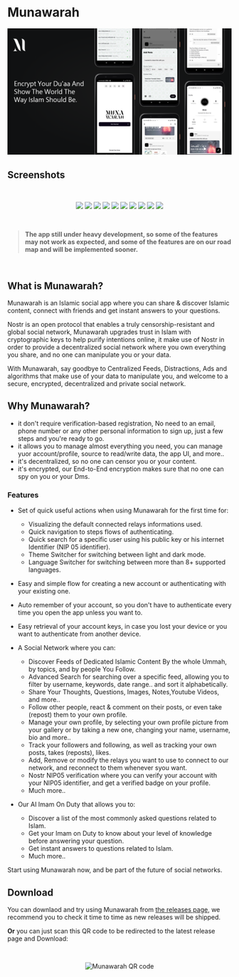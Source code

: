 # Munawarah

![Munawarah Cover Image](cover.png)
<br>


## Screenshots
<br>

<p align="center">
<img src="store screenshots/iPhone 14 Pro – 1.png" width="200"/>
<img src="store screenshots/iPhone 14 Pro – 2.png" width="200"/>
<img src="store screenshots/iPhone 14 Pro – 3.png" width="200"/>
<img src="store screenshots/iPhone 14 Pro – 4.png" width="200"/>
<img src="store screenshots/iPhone 14 Pro – 5.png" width="200"/>
<img src="store screenshots/iPhone 14 Pro – 6.png" width="200"/>
<img src="store screenshots/iPhone 14 Pro – 7.png" width="200"/>
<img src="store screenshots/iPhone 14 Pro – 8.png" width="200"/>
<img src="store screenshots/iPhone 14 Pro – 9.png" width="200"/>
<img src="store screenshots/iPhone 14 Pro – 10.png" width="200"/>
</p>

<br>

> **The app still under heavy development, so some of the features may not work as expected, and some of the features are on our road map and will be implemented sooner.**

<br>

## What is Munawarah?

Munawarah is an Islamic social app where you can share & discover Islamic content, connect with friends and get instant answers to your questions.

Nostr is an open protocol that enables a truly censorship-resistant and global social network, Munawarah upgrades trust in Islam with cryptographic keys to help purify intentions online, it make use of Nostr in order to provide a decentralized social network where you own everything you share, and no one can manipulate you or your data.

With Munawarah, say goodbye to Centralized Feeds, Distractions, Ads and algorithms that make use of your data to manipulate you, and welcome to a secure, encrypted, decentralized and private social network.

## Why Munawarah?

- it don't require verification-based registration, No need to an email, phone number or any other personal information to sign up, just a few steps and you're ready to go.
- it allows you to manage almost everything you need, you can manage yuor account/profile, source to read/write data, the app UI, and more..
- it's decentralized, so no one can censor you or your content.
- it's encrypted, our End-to-End encryption makes sure that no one can spy on you or your Dms.

### Features

- Set of quick useful actions when using Munawarah for the first time for:
  - Visualizing the default connected relays informations used.
  - Quick navigation to steps flows of authenticating.
  - Quick search for a specific user using his public key or his internet Identifier (NIP 05 identifier).
  - Theme Switcher for switching between light and dark mode.
  - Language Switcher for switching between more than 8+ supported languages.

- Easy and simple flow for creating a new account or authenticating with your existing one.

- Auto remember of your account, so you don't have to authenticate every time you open the app unless you want to.

- Easy retrieval of your account keys, in case you lost your device or you want to authenticate from another device.

- A Social Network where you can:
  - Discover Feeds of Dedicated Islamic Content By the whole Ummah, by topics, and by people You Follow.
  - Advanced Search for searching over a specific feed, allowing you to filter by username, keywords, date range.. and sort it alphabetically.
  - Share Your Thoughts, Questions, Images, Notes,Youtube Videos, and more..
  - Follow other people, react & comment on their posts, or even take (repost) them to your own profile.
  - Manage your own profile, by selecting your own profile picture from your gallery or by taking a new one, changing your name, username, bio and more..
  - Track your followers and following, as well as tracking your own posts, takes (reposts), likes.
  - Add, Remove or modify the relays you want to use to connect to our network, and reconnect to them whenever syou want.
  - Nostr NIP05 verification where you can verify your account with your NIP05 identifier, and get a verified badge on your profile.
  - Much more..

- Our AI Imam On Duty that allows you to:
  - Discover a list of the most commonly asked questions related to Islam.
  - Get your Imam on Duty to know about your level of knowledge before answering your question.
  - Get instant answers to questions related to Islam.
  - Much more..

Start using Munawarah now, and be part of the future of social networks.

## Download

You can downlaod and try using Munawarah from [the releases page](https://github.com/Munawarah-App/Munawarah/releases/tag/v0.9.6), we recommend you to check it time to time as new releases will be shipped.

**Or** you can just scan this QR code to be redirected to the latest release page and Download:

<br>


<p align="center">
<img width="150px" src="https://github.com/Munawarah-App/Munawarah/assets/25140579/2893946c-f858-46af-98df-c38704c4ff6e" alt="Munawarah QR code" />
</p>
